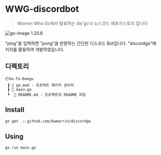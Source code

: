 # WWG-discordbot
> Women Who Go에서 발표하는 dis'go'd 소스코드 레포지스토리 입니다

![go-image] 1.20.6 <br>

"ping"을 입력하면 "pong"을 반환하는 간단한 디스코드 Bot입니다.
"discordgo"패키지를 활용하여 개발하였습니다.

## 디렉토리

```
📦Go-To-Daegu
 ┣ 📜 go.mod - 프로젝트 패키지 관리자
 ┣ 📜 main.go
 ┗  📜 README.md - 프로젝트의 README 파일
```

## Install
```sh
go get -u github.com/bwmarrin/discordgo
```

## Using
```shell
go run main.go
```
<!-- Markdown link & img dfn's -->

[go-image]: https://img.shields.io/badge/go-00ADD8?style=for-the-badge&logo=go&logoColor=white
[mysql]: https://img.shields.io/badge/mysql-4479A1?style=for-the-badge&logo=mysql&logoColor=white